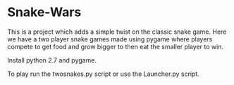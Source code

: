 # Snake-Wars

This is a project which adds a simple twist on the classic snake game.
Here we have a two player snake games made using pygame where players compete to get food and grow bigger to then eat the smaller player to win. 

Install python 2.7 and pygame.

To play run the twosnakes.py script or use the Launcher.py script.
